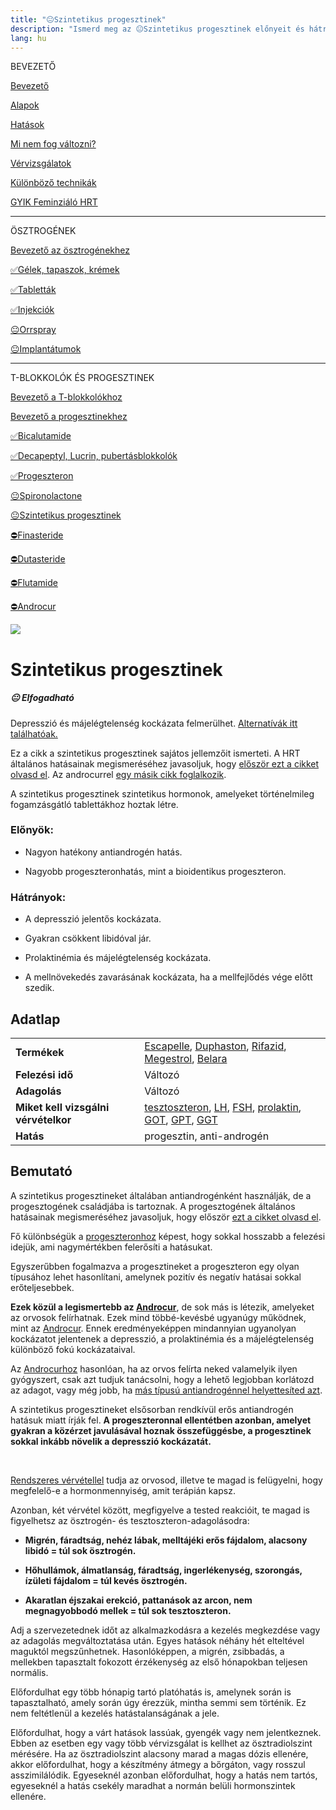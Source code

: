 ```yaml
---
title: "😐Szintetikus progesztinek"
description: "Ismerd meg az 😐Szintetikus progesztinek előnyeit és hátrányait, rendelkezésre álló alternatívákkal és adagolási útmutatókkal."
lang: hu
---
```


<div class="floating-columns">

<div class="floating-bar">

BEVEZETŐ

[Bevezető](/#/entry?id=feminizalo-hormonterapia)

[Alapok](/#/entry?id=feminizalo-hormonterapia-alapok)

[Hatások](/#/entry?id=feminizalo-hormonterapia-hatasok)

[Mi nem fog változni?](/#/entry?id=hormonterapia-mi-nem-fog-valtozni)

[Vérvizsgálatok](/#/entry?id=feminizalo-hormonterapia-vervizsgalatok)

[Különböző technikák](/#/entry?id=feminizalo-hormonterapia-technikak)

[GYIK Feminziáló HRT](/#/entry?id=feminizalo-hormonterapia-gyik)

<hr />

ÖSZTROGÉNEK

[Bevezető az ösztrogénekhez](/#/entry?id=osztrogenek)

[✅Gélek, tapaszok, krémek](/#/entry?id=feminizalo-gelek-tapaszok-kremek)

[✅Tabletták](/#/entry?id=feminizalo-tablettak)

[✅Injekciók](/#/entry?id=feminizalo-injekciok)

[😐Orrspray](/#/entry?id=orrspray)

[😐Implantátumok](/#/entry?id=implantatumok)

<hr />

T-BLOKKOLÓK ÉS PROGESZTINEK

[Bevezető a T-blokkolókhoz](/#/entry?id=t-blokkolok)

[Bevezető a progesztinekhez](/#/entry?id=progesztinek)

[✅Bicalutamide](/#/entry?id=bicalutamide)

[✅Decapeptyl, Lucrin, pubertásblokkolók](/#/entry?id=decapeptyl)

[✅Progeszteron](/#/entry?id=progeszteron)

[😐Spironolactone](/#/entry?id=spironolactone)

[😐Szintetikus progesztinek](/#/entry?id=szintetikus-progesztinek)

[⛔Finasteride](/#/entry?id=finasteride)

[⛔Dutasteride](/#/entry?id=dutasteride)

[⛔Flutamide](/#/entry?id=flutamide)

[⛔Androcur](/#/entry?id=androcur)

</div>

<div class="wiki-content">

<div class="header-image"><img src="assets/images/undraw_coolness.svg" /></div>

# Szintetikus progesztinek

<div class="infobox warning">
<h5>😐 Elfogadható</h5>
    
Depresszió és májelégtelenség kockázata felmerülhet. [Alternatívák itt találhatóak.](/#/entry?id=t-blokkolok)

</div>

<div class="infobox info">

Ez a cikk a szintetikus progesztinek sajátos jellemzőit ismerteti. A HRT általános hatásainak megismeréséhez javasoljuk, hogy [először ezt a cikket olvasd el](/#/entry?id=feminizalo-hormonterapia-hatasok). Az androcurrel [egy másik cikk foglalkozik](/#/entry?id=androcur).

</div>

A szintetikus progesztinek szintetikus hormonok, amelyeket történelmileg fogamzásgátló tablettákhoz hoztak létre.

### Előnyök:

* Nagyon hatékony antiandrogén hatás.

* Nagyobb progeszteronhatás, mint a bioidentikus progeszteron.

### Hátrányok:

* A depresszió jelentős kockázata.

* Gyakran csökkent libidóval jár.

* Prolaktinémia és májelégtelenség kockázata. 

* A mellnövekedés zavarásának kockázata, ha a mellfejlődés vége előtt szedik.

## Adatlap

<table>
    <tbody>
        <tr>
            <td><b>Termékek</b></td>
            <td>
                <a href="https://www.hazipatika.com/gyogyszerkereso/termek/escapelle_15_mg_tabletta/13266">Escapelle</a>,
                <a href="https://www.hazipatika.com/gyogyszerkereso/termek/duphaston_10_mg_filmtabletta/8927">Duphaston</a>,
                <a href="https://www.hazipatika.com/gyogyszerkereso/termek/rifazid_300_mg_150_mg_filmtabletta/2224">Rifazid</a>,
                <a href="https://www.hazipatika.com/gyogyszerkereso/termek/megestrol_pharmacenter_160_mg_tabletta/62855">Megestrol</a>,
                <a href="https://www.hazipatika.com/gyogyszerkereso/termek/belara_003_mg_2_mg_filmtabletta/12654">Belara</a>
            </td>
        </tr>
        <tr>
            <td><b>Felezési idő</b></td>
            <td>Változó</td>
        </tr>
        <tr>
            <td><b>Adagolás</b></td>
            <td>Változó</td>
        </tr>
        <tr>
            <td><b>Miket kell vizsgálni vérvételkor</b></td>
            <td>
                <a href="https://hu.wikipedia.org/wiki/Tesztoszteron">tesztoszteron</a>,
                <a href="https://hu.wikipedia.org/wiki/Luteiniz%C3%A1l%C3%B3_hormon">LH</a>,
                <a href="https://hu.wikipedia.org/wiki/Follikuluszstimul%C3%A1l%C3%B3_hormon">FSH</a>,
                <a href="https://hu.wikipedia.org/wiki/Prolaktin">prolaktin</a>,
                <a href="https://medy.hu/got/">GOT</a>,
                <a href="https://medy.hu/gpt/">GPT</a>,
                <a href="https://medicover.hu/laborvizsgalatok/laborvizsgalatok-tipus/klinikai-kemiai-laborvizsgalatok-2/ggt/">GGT</a>
            </td>
        </tr>
        <tr>
            <td><b>Hatás</b></td>
            <td>progesztin, anti-androgén</td>
        </tr>
    </tbody>
</table>

## Bemutató

<div class="infobox info">

A szintetikus progesztineket általában antiandrogénként használják, de a progesztogének családjába is tartoznak. A progesztogének általános hatásainak megismeréséhez javasoljuk, hogy először [ezt a cikket olvasd el](/#/entry?id=progesztinek).

</div>

Fő különbségük a [progeszteronhoz](/#/entry?id=progeszteron) képest, hogy sokkal hosszabb a felezési idejük, ami nagymértékben felerősíti a hatásukat.

Egyszerűbben fogalmazva a progesztineket a progeszteron egy olyan típusához lehet hasonlítani, amelynek pozitív és negatív hatásai sokkal erőteljesebbek.

**Ezek közül a legismertebb az [Androcur](/#/entry?id=androcur)**, de sok más is létezik, amelyeket az orvosok felírhatnak. Ezek mind többé-kevésbé ugyanúgy működnek, mint az [Androcur](/#/entry?id=androcur). Ennek eredményeképpen mindannyian ugyanolyan kockázatot jelentenek a depresszió, a prolaktinémia és a májelégtelenség különböző fokú kockázataival.

Az [Androcurhoz](/#/entry?id=androcur) hasonlóan, ha az orvos felírta neked valamelyik ilyen gyógyszert, csak azt tudjuk tanácsolni, hogy a lehető legjobban korlátozd az adagot, vagy még jobb, ha [más típusú antiandrogénnel helyettesíted azt](/#/entry?id=t-blokkolok).

A szintetikus progesztineket elsősorban rendkívül erős antiandrogén hatásuk miatt írják fel. **A progeszteronnal ellentétben azonban, amelyet gyakran a közérzet javulásával hoznak összefüggésbe, a progesztinek sokkal inkább növelik a depresszió kockázatát.**

<br />

<div class="infobox info">

[Rendszeres vérvétellel](/#/entry?id=feminizalo-hormonterapia-vervizsgalatok) tudja az orvosod, illetve te magad is felügyelni, hogy megfelelő-e a hormonmennyiség, amit terápián kapsz.

Azonban, két vérvétel között, megfigyelve a tested reakcióit, te magad is figyelhetsz az ösztrogén- és tesztoszteron-adagolásodra:

* **Migrén, fáradtság, nehéz lábak, melltájéki erős fájdalom, alacsony libidó = túl sok ösztrogén.**

* **Hőhullámok, álmatlanság, fáradtság, ingerlékenység, szorongás, ízületi fájdalom = túl kevés ösztrogén.**

* **Akaratlan éjszakai erekció, pattanások az arcon, nem megnagyobbodó mellek = túl sok tesztoszteron.**

Adj a szervezetednek időt az alkalmazkodásra a kezelés megkezdése vagy az adagolás megváltoztatása után. Egyes hatások néhány hét elteltével maguktól megszűnhetnek. Hasonlóképpen, a migrén, zsibbadás, a mellekben tapasztalt fokozott érzékenység az első hónapokban teljesen normális.

Előfordulhat egy több hónapig tartó platóhatás is, amelynek során is tapasztalható, amely során úgy érezzük, mintha semmi sem történik. Ez nem feltétlenül a kezelés hatástalanságának a jele.

Előfordulhat, hogy a várt hatások lassúak, gyengék vagy nem jelentkeznek. Ebben az esetben egy vagy több vérvizsgálat is kellhet az ösztradiolszint mérésére. Ha az ösztradiolszint alacsony marad a magas dózis ellenére, akkor előfordulhat, hogy a készítmény átmegy a bőrgáton, vagy rosszul asszimilálódik. Egyeseknél azonban előfordulhat, hogy a hatás nem tartós, egyeseknél a hatás csekély maradhat a normán belüli hormonszintek ellenére.

</div>

</div>